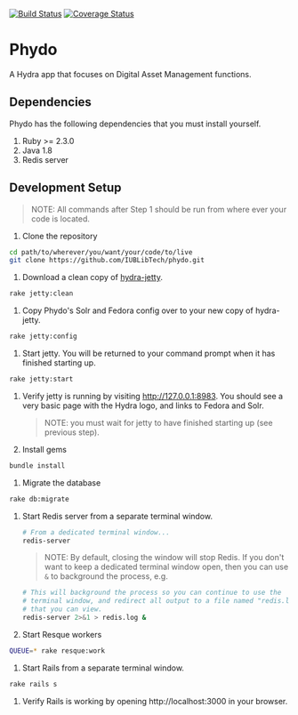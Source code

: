 [![Build Status](https://travis-ci.org/IUBLibTech/phydo.svg?branch=master)](https://travis-ci.org/IUBLibTech/phydo)
[![Coverage Status](https://coveralls.io/repos/github/IUBLibTech/phydo/badge.svg?branch=master)](https://coveralls.io/github/IUBLibTech/phydo?branch=master)

# Phydo

A Hydra app that focuses on Digital Asset Management functions.


## Dependencies

Phydo has the following dependencies that you must install yourself.

1. Ruby >= 2.3.0
1. Java 1.8
1. Redis server

## Development Setup

> NOTE: All commands after Step 1 should be run from where ever your code is located.

1. Clone the repository
  ```bash
  cd path/to/wherever/you/want/your/code/to/live
  git clone https://github.com/IUBLibTech/phydo.git
  ```

1. Download a clean copy of [hydra-jetty](https://github.com/projecthydra/hydra-jetty).
  ```bash
  rake jetty:clean
  ```

1. Copy Phydo's Solr and Fedora config over to your new copy of hydra-jetty.
  ```bash
  rake jetty:config
  ```

1. Start jetty. You will be returned to your command prompt when it has
   finished starting up.
  ```bash
  rake jetty:start
  ```

1. Verify jetty is running by visiting http://127.0.0.1:8983. You should see a
   very basic page with the Hydra logo, and links to Fedora and Solr.

   > NOTE: you must wait for jetty to have finished starting up (see previous
   > step).

1. Install gems
  ```bash
  bundle install
  ```

1. Migrate the database
  ```bash
  rake db:migrate
  ```

1. Start Redis server from a separate terminal window.
   ```bash
   # From a dedicated terminal window...
   redis-server
   ```

   > NOTE: By default, closing the window will stop Redis. If you don't want
   > to keep a dedicated terminal window open, then you can use `&` to
   > background the process, e.g.
     ```bash
     # This will background the process so you can continue to use the
     # terminal window, and redirect all output to a file named "redis.log"
     # that you can view.
     redis-server 2>&1 > redis.log &
     ```

1. Start Resque workers
  ```bash
  QUEUE=* rake resque:work
  ```

1. Start Rails from a separate terminal window.
  ```bash
  rake rails s
  ```

1. Verify Rails is working by opening http://localhost:3000 in your browser.
